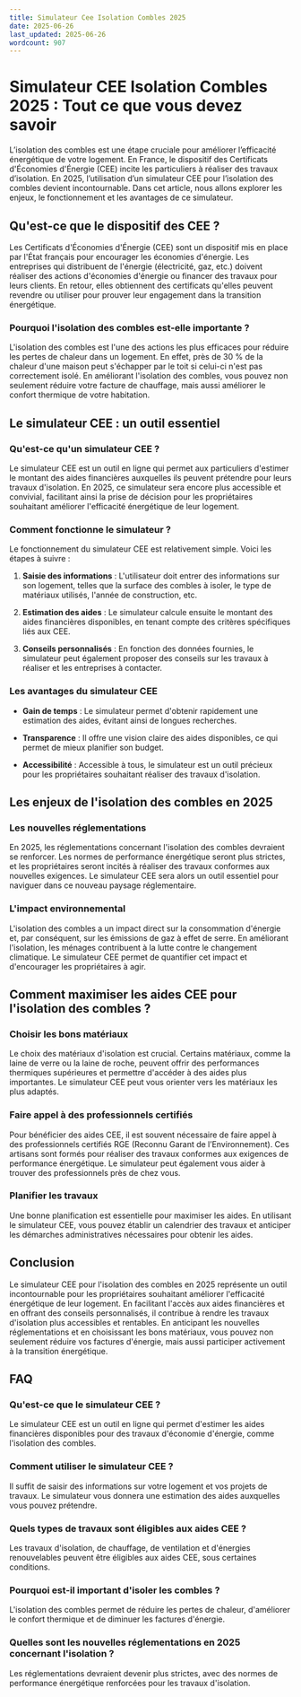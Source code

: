 ```yaml
---
title: Simulateur Cee Isolation Combles 2025
date: 2025-06-26
last_updated: 2025-06-26
wordcount: 907
---
```


# Simulateur CEE Isolation Combles 2025 : Tout ce que vous devez savoir

L’isolation des combles est une étape cruciale pour améliorer l’efficacité énergétique de votre logement. En France, le dispositif des Certificats d'Économies d'Énergie (CEE) incite les particuliers à réaliser des travaux d’isolation. En 2025, l’utilisation d’un simulateur CEE pour l’isolation des combles devient incontournable. Dans cet article, nous allons explorer les enjeux, le fonctionnement et les avantages de ce simulateur.

## Qu'est-ce que le dispositif des CEE ?

Les Certificats d'Économies d'Énergie (CEE) sont un dispositif mis en place par l'État français pour encourager les économies d'énergie. Les entreprises qui distribuent de l'énergie (électricité, gaz, etc.) doivent réaliser des actions d'économies d'énergie ou financer des travaux pour leurs clients. En retour, elles obtiennent des certificats qu'elles peuvent revendre ou utiliser pour prouver leur engagement dans la transition énergétique.

### Pourquoi l'isolation des combles est-elle importante ?

L'isolation des combles est l'une des actions les plus efficaces pour réduire les pertes de chaleur dans un logement. En effet, près de 30 % de la chaleur d'une maison peut s'échapper par le toit si celui-ci n'est pas correctement isolé. En améliorant l'isolation des combles, vous pouvez non seulement réduire votre facture de chauffage, mais aussi améliorer le confort thermique de votre habitation.

## Le simulateur CEE : un outil essentiel

### Qu'est-ce qu'un simulateur CEE ?

Le simulateur CEE est un outil en ligne qui permet aux particuliers d'estimer le montant des aides financières auxquelles ils peuvent prétendre pour leurs travaux d'isolation. En 2025, ce simulateur sera encore plus accessible et convivial, facilitant ainsi la prise de décision pour les propriétaires souhaitant améliorer l'efficacité énergétique de leur logement.

### Comment fonctionne le simulateur ?

Le fonctionnement du simulateur CEE est relativement simple. Voici les étapes à suivre :

1. **Saisie des informations** : L'utilisateur doit entrer des informations sur son logement, telles que la surface des combles à isoler, le type de matériaux utilisés, l'année de construction, etc.
   
2. **Estimation des aides** : Le simulateur calcule ensuite le montant des aides financières disponibles, en tenant compte des critères spécifiques liés aux CEE.

3. **Conseils personnalisés** : En fonction des données fournies, le simulateur peut également proposer des conseils sur les travaux à réaliser et les entreprises à contacter.

### Les avantages du simulateur CEE

- **Gain de temps** : Le simulateur permet d'obtenir rapidement une estimation des aides, évitant ainsi de longues recherches.
  
- **Transparence** : Il offre une vision claire des aides disponibles, ce qui permet de mieux planifier son budget.

- **Accessibilité** : Accessible à tous, le simulateur est un outil précieux pour les propriétaires souhaitant réaliser des travaux d'isolation.

## Les enjeux de l'isolation des combles en 2025

### Les nouvelles réglementations

En 2025, les réglementations concernant l'isolation des combles devraient se renforcer. Les normes de performance énergétique seront plus strictes, et les propriétaires seront incités à réaliser des travaux conformes aux nouvelles exigences. Le simulateur CEE sera alors un outil essentiel pour naviguer dans ce nouveau paysage réglementaire.

### L'impact environnemental

L'isolation des combles a un impact direct sur la consommation d'énergie et, par conséquent, sur les émissions de gaz à effet de serre. En améliorant l'isolation, les ménages contribuent à la lutte contre le changement climatique. Le simulateur CEE permet de quantifier cet impact et d'encourager les propriétaires à agir.

## Comment maximiser les aides CEE pour l'isolation des combles ?

### Choisir les bons matériaux

Le choix des matériaux d'isolation est crucial. Certains matériaux, comme la laine de verre ou la laine de roche, peuvent offrir des performances thermiques supérieures et permettre d'accéder à des aides plus importantes. Le simulateur CEE peut vous orienter vers les matériaux les plus adaptés.

### Faire appel à des professionnels certifiés

Pour bénéficier des aides CEE, il est souvent nécessaire de faire appel à des professionnels certifiés RGE (Reconnu Garant de l’Environnement). Ces artisans sont formés pour réaliser des travaux conformes aux exigences de performance énergétique. Le simulateur peut également vous aider à trouver des professionnels près de chez vous.

### Planifier les travaux

Une bonne planification est essentielle pour maximiser les aides. En utilisant le simulateur CEE, vous pouvez établir un calendrier des travaux et anticiper les démarches administratives nécessaires pour obtenir les aides.

## Conclusion

Le simulateur CEE pour l'isolation des combles en 2025 représente un outil incontournable pour les propriétaires souhaitant améliorer l'efficacité énergétique de leur logement. En facilitant l'accès aux aides financières et en offrant des conseils personnalisés, il contribue à rendre les travaux d'isolation plus accessibles et rentables. En anticipant les nouvelles réglementations et en choisissant les bons matériaux, vous pouvez non seulement réduire vos factures d'énergie, mais aussi participer activement à la transition énergétique.

## FAQ

### Qu'est-ce que le simulateur CEE ?

Le simulateur CEE est un outil en ligne qui permet d'estimer les aides financières disponibles pour des travaux d'économie d'énergie, comme l'isolation des combles.

### Comment utiliser le simulateur CEE ?

Il suffit de saisir des informations sur votre logement et vos projets de travaux. Le simulateur vous donnera une estimation des aides auxquelles vous pouvez prétendre.

### Quels types de travaux sont éligibles aux aides CEE ?

Les travaux d'isolation, de chauffage, de ventilation et d'énergies renouvelables peuvent être éligibles aux aides CEE, sous certaines conditions.

### Pourquoi est-il important d'isoler les combles ?

L'isolation des combles permet de réduire les pertes de chaleur, d'améliorer le confort thermique et de diminuer les factures d'énergie.

### Quelles sont les nouvelles réglementations en 2025 concernant l'isolation ?

Les réglementations devraient devenir plus strictes, avec des normes de performance énergétique renforcées pour les travaux d'isolation.